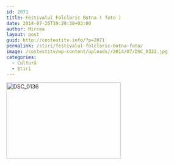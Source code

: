 ```yaml
---
id: 2071
title: Festivalul Folcloric Botna ( foto )
date: 2014-07-25T19:29:38+03:00
author: Mircea
layout: post
guid: http://costestitv.info/?p=2071
permalink: /stiri/festivalul-folcloric-botna-foto/
image: /costestitv/wp-content/uploads//2014/07/DSC_0322.jpg
categories:
  - Cultură
  - Știri
---
```

[<!--more--><img class="alignnone size-medium wp-image-2073" src="/costestitv/wp-content/uploads//2014/07/DSC_0136.jpg" alt="DSC_0136" width="300" height="200" srcset="/costestitv/wp-content/uploads//2014/07/DSC_0136.jpg 300w, /costestitv/wp-content/uploads//2014/07/DSC_0136.jpg 1024w" sizes="(max-width: 300px) 100vw, 300px" />](https://www.facebook.com/media/set/?set=a.696948190378043.1073741848.350616745011191&type=3&uploaded=215)